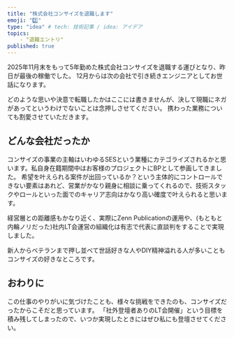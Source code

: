 ```yaml
---
title: "株式会社コンサイズを退職します"
emoji: "2️⃣"
type: "idea" # tech: 技術記事 / idea: アイデア
topics: 
    ‐ "退職エントリ"
published: true
---
```

2025年11月末をもって5年勤めた株式会社コンサイズを退職する運びとなり、昨日が最後の稼働でした。
12月からは次の会社で引き続きエンジニアとしてお世話になります。

どのような思いや決意で転職したかはここには書きませんが、決して現職にネガがあってというわけでないことは念押しさせてください。
携わった業務についても割愛させていただきます。

## どんな会社だったか

コンサイズの事業の主軸はいわゆるSESという業種にカテゴライズされるかと思います。私自身在籍期間中はお客様のプロジェクトにBPとして参画してきました。
希望を叶えられる案件が出回っているか？という主体的にコントロールできない要素はあれど、営業がかなり親身に相談に乗ってくれるので、技術スタックやロールといった面でのキャリア志向はかなり高い確度で叶えられると思います。

経営層との距離感もかなり近く、実際にZenn Publicationの運用や、(もともと内輪ノリだった)社内LT会運営の組織化は有志で代表に直談判をすることで実現しました。

新人からベテランまで押し並べて世話好きな人やDIY精神溢れる人が多いこともコンサイズの好きなところです。

## おわりに

この仕事のやりがいに気づけたことも、様々な挑戦をできたのも、コンサイズだったからこそだと思っています。
「社外登壇者ありのLT会開催」という目標を積み残してしまったので、いつか実現したときにはぜひ私にも登壇させてください。